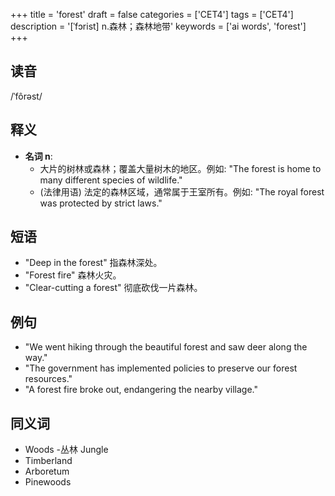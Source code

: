 +++
title = 'forest'
draft = false
categories = ['CET4']
tags = ['CET4']
description = '[ˈfɔrist] n.森林；森林地带'
keywords = ['ai words', 'forest']
+++

## 读音
/ˈfôrəst/

## 释义
- **名词 n**:
  - 大片的树林或森林；覆盖大量树木的地区。例如: "The forest is home to many different species of wildlife."
  - (法律用语) 法定的森林区域，通常属于王室所有。例如: "The royal forest was protected by strict laws."

## 短语
- "Deep in the forest" 指森林深处。
- "Forest fire" 森林火灾。
- "Clear-cutting a forest" 彻底砍伐一片森林。

## 例句
- "We went hiking through the beautiful forest and saw deer along the way."
- "The government has implemented policies to preserve our forest resources."
- "A forest fire broke out, endangering the nearby village."

## 同义词
- Woods
-丛林 Jungle
- Timberland
- Arboretum
- Pinewoods

